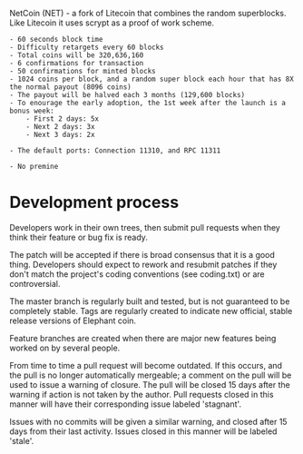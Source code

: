 NetCoin (NET) - a fork of Litecoin that combines the random superblocks. Like Litecoin it uses scrypt as a proof of work scheme.

	- 60 seconds block time
	- Difficulty retargets every 60 blocks
	- Total coins will be 320,636,160
	- 6 confirmations for transaction
	- 50 confirmations for minted blocks
	- 1024 coins per block, and a random super block each hour that has 8X the normal payout (8096 coins)
	- The payout will be halved each 3 months (129,600 blocks)
	- To enourage the early adoption, the 1st week after the launch is a bonus week:
		- First 2 days: 5x
		- Next 2 days: 3x
		- Next 3 days: 2x

	- The default ports: Connection 11310, and RPC 11311

	- No premine


Development process
===================

Developers work in their own trees, then submit pull requests when
they think their feature or bug fix is ready.

The patch will be accepted if there is broad consensus that it is a
good thing.  Developers should expect to rework and resubmit patches
if they don't match the project's coding conventions (see coding.txt)
or are controversial.

The master branch is regularly built and tested, but is not guaranteed
to be completely stable. Tags are regularly created to indicate new
official, stable release versions of Elephant coin.

Feature branches are created when there are major new features being
worked on by several people.

From time to time a pull request will become outdated. If this occurs, and
the pull is no longer automatically mergeable; a comment on the pull will
be used to issue a warning of closure. The pull will be closed 15 days
after the warning if action is not taken by the author. Pull requests closed
in this manner will have their corresponding issue labeled 'stagnant'.

Issues with no commits will be given a similar warning, and closed after
15 days from their last activity. Issues closed in this manner will be 
labeled 'stale'. 
